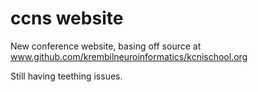 # ccns website

New conference website, basing off source at www.github.com/krembilneuroinformatics/kcnischool.org 

Still having teething issues. 
